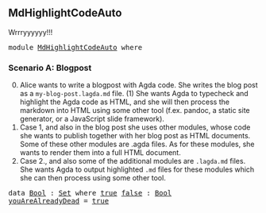 ## MdHighlightCodeAuto

Wrrryyyyyy!!!

<pre class="Agda"><a id="48" class="Keyword">module</a> <a id="55" href="MdHighlightCodeAuto.html" class="Module">MdHighlightCodeAuto</a> <a id="75" class="Keyword">where</a>
</pre>
### Scenario A: Blogpost

0. Alice wants to write a blogpost with Agda code. She writes the blog post as a `my-blog-post.lagda.md` file. (1) She wants Agda to typecheck and highlight the Agda code as HTML, and she will then process the markdown into HTML using some other tool (f.ex. pandoc, a static site generator, or a JavaScript slide framework).
0. Case 1, and also in the blog post she uses other modules, whose code she wants to publish together with her blog post as HTML documents. Some of these other modules are .agda files. As for these modules, she wants to render them into a full HTML document.
0. Case 2., and also some of the additional modules are `.lagda.md` files. She wants Agda to output highlighted `.md` files for these modules which she can then process using some other tool.

<pre class="Agda"><a id="897" class="Keyword">data</a> <a id="Bool"></a><a id="902" href="MdHighlightCodeAuto.html#902" class="Datatype">Bool</a> <a id="907" class="Symbol">:</a> <a id="909" href="Agda.Primitive.html#388" class="Primitive">Set</a> <a id="913" class="Keyword">where</a> <a id="Bool.true"></a><a id="919" href="MdHighlightCodeAuto.html#919" class="InductiveConstructor">true</a> <a id="Bool.false"></a><a id="924" href="MdHighlightCodeAuto.html#924" class="InductiveConstructor">false</a> <a id="930" class="Symbol">:</a> <a id="932" href="MdHighlightCodeAuto.html#902" class="Datatype">Bool</a>
<a id="youAreAlreadyDead"></a><a id="937" href="MdHighlightCodeAuto.html#937" class="Function">youAreAlreadyDead</a> <a id="955" class="Symbol">=</a> <a id="957" href="MdHighlightCodeAuto.html#919" class="InductiveConstructor">true</a>
</pre>
